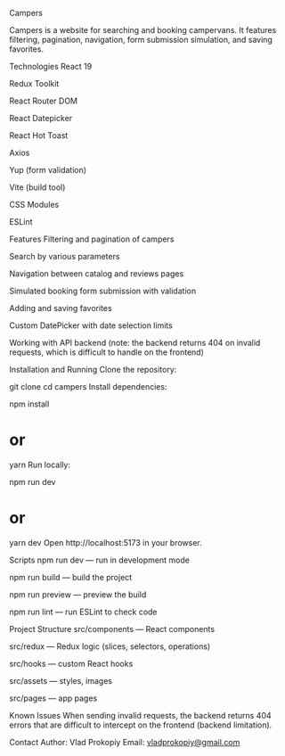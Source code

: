 Campers

Campers is a website for searching and booking campervans. It features filtering, pagination, navigation, form submission simulation, and saving favorites.

Technologies
React 19

Redux Toolkit

React Router DOM

React Datepicker

React Hot Toast

Axios

Yup (form validation)

Vite (build tool)

CSS Modules

ESLint

Features
Filtering and pagination of campers

Search by various parameters

Navigation between catalog and reviews pages

Simulated booking form submission with validation

Adding and saving favorites

Custom DatePicker with date selection limits

Working with API backend (note: the backend returns 404 on invalid requests, which is difficult to handle on the frontend)

Installation and Running
Clone the repository:

git clone <your-repo-url>
cd campers
Install dependencies:

npm install

# or

yarn
Run locally:

npm run dev

# or

yarn dev
Open http://localhost:5173 in your browser.

Scripts
npm run dev — run in development mode

npm run build — build the project

npm run preview — preview the build

npm run lint — run ESLint to check code

Project Structure
src/components — React components

src/redux — Redux logic (slices, selectors, operations)

src/hooks — custom React hooks

src/assets — styles, images

src/pages — app pages

Known Issues
When sending invalid requests, the backend returns 404 errors that are difficult to intercept on the frontend (backend limitation).

Contact
Author: Vlad Prokopiy
Email: vladprokopiy@gmail.com
